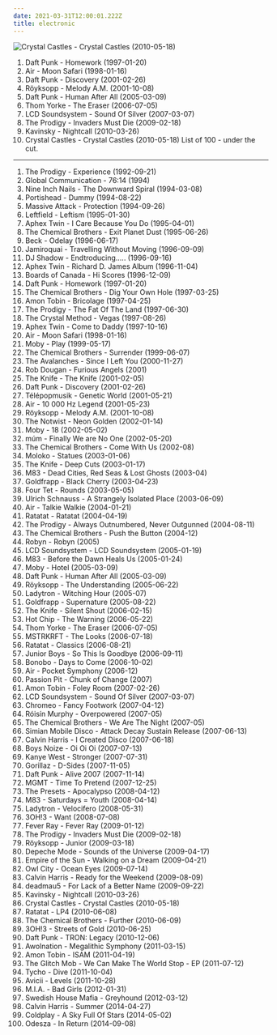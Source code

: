 ```yaml
---
date: 2021-03-31T12:00:01.222Z
title: electronic
---
```

![Crystal Castles - Crystal Castles (2010-05-18)](http://coverartarchive.org/release/a432a420-f374-4556-8421-b4ea097c7fe9/8216508553-500.jpg "Crystal Castles - Crystal Castles (2010-05-18)")
1. Daft Punk - Homework (1997-01-20)
2. Air - Moon Safari (1998-01-16)
3. Daft Punk - Discovery (2001-02-26)
4. Röyksopp - Melody A.M. (2001-10-08)
5. Daft Punk - Human After All (2005-03-09)
6. Thom Yorke - The Eraser (2006-07-05)
7. LCD Soundsystem - Sound Of Silver (2007-03-07)
8. The Prodigy - Invaders Must Die (2009-02-18)
9. Kavinsky - Nightcall (2010-03-26)
10. Crystal Castles - Crystal Castles (2010-05-18)
List of 100 - under the cut.
<!-- more -->
-----
1. The Prodigy - Experience (1992-09-21)
2. Global Communication - 76:14 (1994)
3. Nine Inch Nails - The Downward Spiral (1994-03-08)
4. Portishead - Dummy (1994-08-22)
5. Massive Attack - Protection (1994-09-26)
6. Leftfield - Leftism (1995-01-30)
7. Aphex Twin - I Care Because You Do (1995-04-01)
8. The Chemical Brothers - Exit Planet Dust (1995-06-26)
9. Beck - Odelay (1996-06-17)
10. Jamiroquai - Travelling Without Moving (1996-09-09)
11. DJ Shadow - Endtroducing..... (1996-09-16)
12. Aphex Twin - Richard D. James Album (1996-11-04)
13. Boards of Canada - Hi Scores (1996-12-09)
14. Daft Punk - Homework (1997-01-20)
15. The Chemical Brothers - Dig Your Own Hole (1997-03-25)
16. Amon Tobin - Bricolage (1997-04-25)
17. The Prodigy - The Fat Of The Land (1997-06-30)
18. The Crystal Method - Vegas (1997-08-26)
19. Aphex Twin - Come to Daddy (1997-10-16)
20. Air - Moon Safari (1998-01-16)
21. Moby - Play (1999-05-17)
22. The Chemical Brothers - Surrender (1999-06-07)
23. The Avalanches - Since I Left You (2000-11-27)
24. Rob Dougan - Furious Angels (2001)
25. The Knife - The Knife (2001-02-05)
26. Daft Punk - Discovery (2001-02-26)
27. Télépopmusik - Genetic World (2001-05-21)
28. Air - 10 000 Hz Legend (2001-05-23)
29. Röyksopp - Melody A.M. (2001-10-08)
30. The Notwist - Neon Golden (2002-01-14)
31. Moby - 18 (2002-05-02)
32. múm - Finally We are No One (2002-05-20)
33. The Chemical Brothers - Come With Us (2002-08)
34. Moloko - Statues (2003-01-06)
35. The Knife - Deep Cuts (2003-01-17)
36. M83 - Dead Cities, Red Seas & Lost Ghosts (2003-04)
37. Goldfrapp - Black Cherry (2003-04-23)
38. Four Tet - Rounds (2003-05-05)
39. Ulrich Schnauss - A Strangely Isolated Place (2003-06-09)
40. Air - Talkie Walkie (2004-01-21)
41. Ratatat - Ratatat (2004-04-19)
42. The Prodigy - Always Outnumbered, Never Outgunned (2004-08-11)
43. The Chemical Brothers - Push the Button (2004-12)
44. Robyn - Robyn (2005)
45. LCD Soundsystem - LCD Soundsystem (2005-01-19)
46. M83 - Before the Dawn Heals Us (2005-01-24)
47. Moby - Hotel (2005-03-09)
48. Daft Punk - Human After All (2005-03-09)
49. Röyksopp - The Understanding (2005-06-22)
50. Ladytron - Witching Hour (2005-07)
51. Goldfrapp - Supernature (2005-08-22)
52. The Knife - Silent Shout (2006-02-15)
53. Hot Chip - The Warning (2006-05-22)
54. Thom Yorke - The Eraser (2006-07-05)
55. MSTRKRFT - The Looks (2006-07-18)
56. Ratatat - Classics (2006-08-21)
57. Junior Boys - So This Is Goodbye (2006-09-11)
58. Bonobo - Days to Come (2006-10-02)
59. Air - Pocket Symphony (2006-12)
60. Passion Pit - Chunk of Change (2007)
61. Amon Tobin - Foley Room (2007-02-26)
62. LCD Soundsystem - Sound Of Silver (2007-03-07)
63. Chromeo - Fancy Footwork (2007-04-12)
64. Róisín Murphy - Overpowered (2007-05)
65. The Chemical Brothers - We Are The Night (2007-05)
66. Simian Mobile Disco - Attack Decay Sustain Release (2007-06-13)
67. Calvin Harris - I Created Disco (2007-06-18)
68. Boys Noize - Oi Oi Oi (2007-07-13)
69. Kanye West - Stronger (2007-07-31)
70. Gorillaz - D-Sides (2007-11-05)
71. Daft Punk - Alive 2007 (2007-11-14)
72. MGMT - Time To Pretend (2007-12-25)
73. The Presets - Apocalypso (2008-04-12)
74. M83 - Saturdays = Youth (2008-04-14)
75. Ladytron - Velocifero (2008-05-31)
76. 3OH!3 - Want (2008-07-08)
77. Fever Ray - Fever Ray (2009-01-12)
78. The Prodigy - Invaders Must Die (2009-02-18)
79. Röyksopp - Junior (2009-03-18)
80. Depeche Mode - Sounds of the Universe (2009-04-17)
81. Empire of the Sun - Walking on a Dream (2009-04-21)
82. Owl City - Ocean Eyes (2009-07-14)
83. Calvin Harris - Ready for the Weekend (2009-08-09)
84. deadmau5 - For Lack of a Better Name (2009-09-22)
85. Kavinsky - Nightcall (2010-03-26)
86. Crystal Castles - Crystal Castles (2010-05-18)
87. Ratatat - LP4 (2010-06-08)
88. The Chemical Brothers - Further (2010-06-09)
89. 3OH!3 - Streets of Gold (2010-06-25)
90. Daft Punk - TRON: Legacy (2010-12-06)
91. Awolnation - Megalithic Symphony (2011-03-15)
92. Amon Tobin - ISAM (2011-04-19)
93. The Glitch Mob - We Can Make The World Stop - EP (2011-07-12)
94. Tycho - Dive (2011-10-04)
95. Avicii - Levels (2011-10-28)
96. M.I.A. - Bad Girls (2012-01-31)
97. Swedish House Mafia - Greyhound (2012-03-12)
98. Calvin Harris - Summer (2014-04-27)
99. Coldplay - A Sky Full Of Stars (2014-05-02)
100. Odesza - In Return (2014-09-08)
